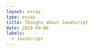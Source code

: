 ```yaml
---
layout: essay
type: essay
title: Thoughs about JavaScript
date: 2019-09-06
labels:
  - JavaScript
---
```


